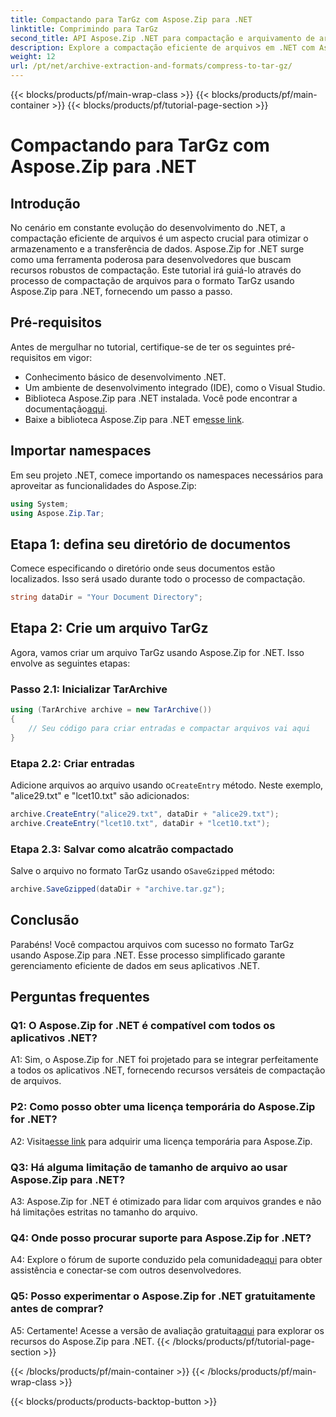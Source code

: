 ```yaml
---
title: Compactando para TarGz com Aspose.Zip para .NET
linktitle: Comprimindo para TarGz
second_title: API Aspose.Zip .NET para compactação e arquivamento de arquivos
description: Explore a compactação eficiente de arquivos em .NET com Aspose.Zip. Comprima para TarGz sem esforço.
weight: 12
url: /pt/net/archive-extraction-and-formats/compress-to-tar-gz/
---
```


{{< blocks/products/pf/main-wrap-class >}}
{{< blocks/products/pf/main-container >}}
{{< blocks/products/pf/tutorial-page-section >}}

# Compactando para TarGz com Aspose.Zip para .NET

## Introdução

No cenário em constante evolução do desenvolvimento do .NET, a compactação eficiente de arquivos é um aspecto crucial para otimizar o armazenamento e a transferência de dados. Aspose.Zip for .NET surge como uma ferramenta poderosa para desenvolvedores que buscam recursos robustos de compactação. Este tutorial irá guiá-lo através do processo de compactação de arquivos para o formato TarGz usando Aspose.Zip para .NET, fornecendo um passo a passo.

## Pré-requisitos

Antes de mergulhar no tutorial, certifique-se de ter os seguintes pré-requisitos em vigor:

- Conhecimento básico de desenvolvimento .NET.
- Um ambiente de desenvolvimento integrado (IDE), como o Visual Studio.
-  Biblioteca Aspose.Zip para .NET instalada. Você pode encontrar a documentação[aqui](https://reference.aspose.com/zip/net/).
-  Baixe a biblioteca Aspose.Zip para .NET em[esse link](https://releases.aspose.com/zip/net/).

## Importar namespaces

Em seu projeto .NET, comece importando os namespaces necessários para aproveitar as funcionalidades do Aspose.Zip:

```csharp
using System;
using Aspose.Zip.Tar;
```

## Etapa 1: defina seu diretório de documentos

Comece especificando o diretório onde seus documentos estão localizados. Isso será usado durante todo o processo de compactação.

```csharp
string dataDir = "Your Document Directory";
```

## Etapa 2: Crie um arquivo TarGz

Agora, vamos criar um arquivo TarGz usando Aspose.Zip for .NET. Isso envolve as seguintes etapas:

### Passo 2.1: Inicializar TarArchive

```csharp
using (TarArchive archive = new TarArchive())
{
    // Seu código para criar entradas e compactar arquivos vai aqui
}
```

### Etapa 2.2: Criar entradas

 Adicione arquivos ao arquivo usando o`CreateEntry` método. Neste exemplo, "alice29.txt" e "lcet10.txt" são adicionados:

```csharp
archive.CreateEntry("alice29.txt", dataDir + "alice29.txt");
archive.CreateEntry("lcet10.txt", dataDir + "lcet10.txt");
```

### Etapa 2.3: Salvar como alcatrão compactado

 Salve o arquivo no formato TarGz usando o`SaveGzipped` método:

```csharp
archive.SaveGzipped(dataDir + "archive.tar.gz");
```

## Conclusão

Parabéns! Você compactou arquivos com sucesso no formato TarGz usando Aspose.Zip para .NET. Esse processo simplificado garante gerenciamento eficiente de dados em seus aplicativos .NET.

## Perguntas frequentes

### Q1: O Aspose.Zip for .NET é compatível com todos os aplicativos .NET?
A1: Sim, o Aspose.Zip for .NET foi projetado para se integrar perfeitamente a todos os aplicativos .NET, fornecendo recursos versáteis de compactação de arquivos.

### P2: Como posso obter uma licença temporária do Aspose.Zip for .NET?

 A2: Visita[esse link](https://purchase.aspose.com/temporary-license/) para adquirir uma licença temporária para Aspose.Zip.

### Q3: Há alguma limitação de tamanho de arquivo ao usar Aspose.Zip para .NET?

A3: Aspose.Zip for .NET é otimizado para lidar com arquivos grandes e não há limitações estritas no tamanho do arquivo.

### Q4: Onde posso procurar suporte para Aspose.Zip for .NET?

 A4: Explore o fórum de suporte conduzido pela comunidade[aqui](https://forum.aspose.com/c/zip/37) para obter assistência e conectar-se com outros desenvolvedores.

### Q5: Posso experimentar o Aspose.Zip for .NET gratuitamente antes de comprar?

 A5: Certamente! Acesse a versão de avaliação gratuita[aqui](https://releases.aspose.com/zip/net) para explorar os recursos do Aspose.Zip para .NET.
{{< /blocks/products/pf/tutorial-page-section >}}

{{< /blocks/products/pf/main-container >}}
{{< /blocks/products/pf/main-wrap-class >}}

{{< blocks/products/products-backtop-button >}}

